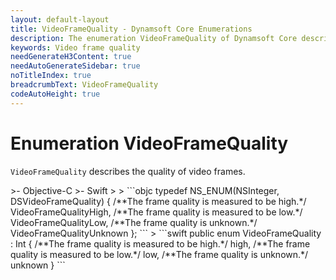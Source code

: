 ```yaml
---
layout: default-layout
title: VideoFrameQuality - Dynamsoft Core Enumerations
description: The enumeration VideoFrameQuality of Dynamsoft Core describes the quality of video frames.
keywords: Video frame quality
needGenerateH3Content: true
needAutoGenerateSidebar: true
noTitleIndex: true
breadcrumbText: VideoFrameQuality
codeAutoHeight: true
---
```


# Enumeration VideoFrameQuality

`VideoFrameQuality` describes the quality of video frames.

<div class="sample-code-prefix template2"></div>
   >- Objective-C
   >- Swift
   >
>
```objc
typedef NS_ENUM(NSInteger, DSVideoFrameQuality)
{
   /**The frame quality is measured to be high.*/
   VideoFrameQualityHigh,
   /**The frame quality is measured to be low.*/
   VideoFrameQualityLow,
   /**The frame quality is unknown.*/
   VideoFrameQualityUnknown
};
```
>
```swift
public enum VideoFrameQuality : Int
{
   /**The frame quality is measured to be high.*/
   high,
   /**The frame quality is measured to be low.*/
   low,
   /**The frame quality is unknown.*/
   unknown
}
```
